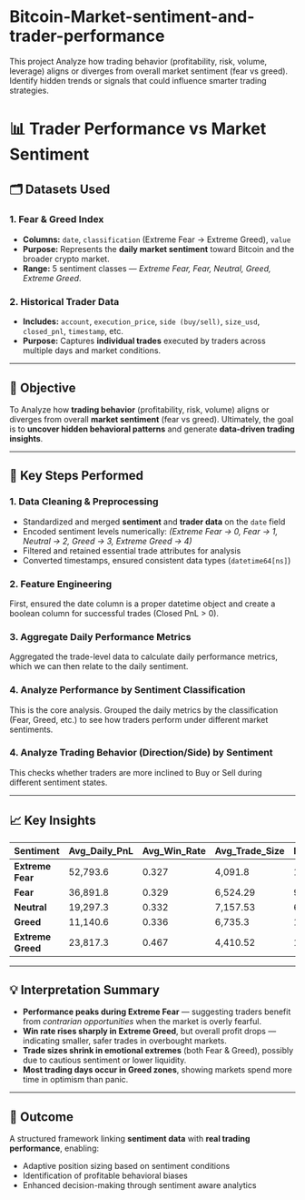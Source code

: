 # Bitcoin-Market-sentiment-and-trader-performance
This project Analyze how trading behavior (profitability, risk, volume, leverage) aligns or diverges from  overall market sentiment (fear vs greed). Identify hidden trends or signals that could influence  smarter trading strategies.
# 📊 Trader Performance vs Market Sentiment

## 🗂️ Datasets Used

### **1. Fear & Greed Index**

* **Columns:** `date`, `classification` (Extreme Fear → Extreme Greed), `value`
* **Purpose:** Represents the **daily market sentiment** toward Bitcoin and the broader crypto market.
* **Range:** 5 sentiment classes — *Extreme Fear, Fear, Neutral, Greed, Extreme Greed*.

### **2. Historical Trader Data**

* **Includes:** `account`, `execution_price`, `side (buy/sell)`, `size_usd`, `closed_pnl`, `timestamp`, etc.
* **Purpose:** Captures **individual trades** executed by traders across multiple days and market conditions.

---

## 🎯 Objective

To Analyze how **trading behavior** (profitability, risk, volume) aligns or diverges from 
overall **market sentiment** (fear vs greed).
Ultimately, the goal is to **uncover hidden behavioral patterns** and generate **data-driven trading insights**.

---

## 🧠 Key Steps Performed

### **1. Data Cleaning & Preprocessing**

* Standardized and merged **sentiment** and **trader data** on the `date` field
* Encoded sentiment levels numerically:
  *(Extreme Fear → 0, Fear → 1, Neutral → 2, Greed → 3, Extreme Greed → 4)*
* Filtered and retained essential trade attributes for analysis
* Converted timestamps, ensured consistent data types (`datetime64[ns]`)


### **2. Feature Engineering**
First,  ensured the date column is a proper datetime object and create a boolean column for successful trades (Closed PnL > 0).

### **3. Aggregate Daily Performance Metrics**
Aggregated the trade-level data to calculate daily performance metrics, which we can then relate to the daily sentiment.

### **4. Analyze Performance by Sentiment Classification**
This is the core analysis. Grouped the daily metrics by the classification (Fear, Greed, etc.) to see how traders perform under different market sentiments.

### **4. Analyze Trading Behavior (Direction/Side) by Sentiment**
This checks whether traders are more inclined to Buy or Sell during different sentiment states.

---

## 📈 Key Insights

| Sentiment         | Avg_Daily_PnL | Avg_Win_Rate | Avg_Trade_Size | Days_Observed |
| ----------------- | ------------- | ------------ | -------------- | ------------- |
| **Extreme Fear**  | 52,793.6      | 0.327        | 4,091.8        | 14            |
| **Fear**          | 36,891.8      | 0.329        | 6,524.29       | 91            |
| **Neutral**       | 19,297.3      | 0.332        | 7,157.53       | 67            |
| **Greed**         | 11,140.6      | 0.336        | 6,735.3        | 193           |
| **Extreme Greed** | 23,817.3      | 0.467        | 4,410.52       | 114           |

---

## 💡 Interpretation Summary

* **Performance peaks during Extreme Fear** — suggesting traders benefit from *contrarian opportunities* when the market is overly fearful.
* **Win rate rises sharply in Extreme Greed**, but overall profit drops — indicating smaller, safer trades in overbought markets.
* **Trade sizes shrink in emotional extremes** (both Fear & Greed), possibly due to cautious sentiment or lower liquidity.
* **Most trading days occur in Greed zones**, showing markets spend more time in optimism than panic.

---

## 🚀 Outcome

A structured framework linking **sentiment data** with **real trading performance**, enabling:

* Adaptive position sizing based on sentiment conditions
* Identification of profitable behavioral biases
* Enhanced decision-making through sentiment aware analytics
